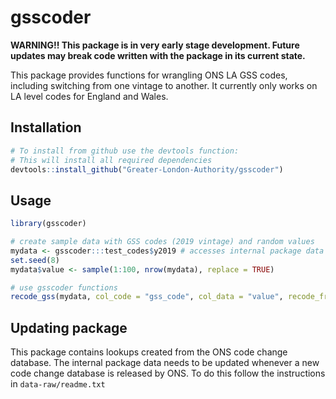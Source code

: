 # gsscoder

**WARNING!! This package is in very early stage development. Future updates
may break code written with the package in its current state.** 

This package provides functions for wrangling ONS LA GSS codes, including
switching from one vintage to another. It currently only works on LA level
codes for England and Wales. 

## Installation

``` r
# To install from github use the devtools function:
# This will install all required dependencies
devtools::install_github("Greater-London-Authority/gsscoder")
```

## Usage

``` r
library(gsscoder)

# create sample data with GSS codes (2019 vintage) and random values
mydata <- gsscoder:::test_codes$y2019 # accesses internal package data (a dataframe with column `gss_code` which contains 2019 GSS codes)
set.seed(8)
mydata$value <- sample(1:100, nrow(mydata), replace = TRUE)

# use gsscoder functions
recode_gss(mydata, col_code = "gss_code", col_data = "value", recode_from_year = 2019, recode_to_year = 2023)
```

## Updating package

This package contains lookups created from the ONS code change database. The 
internal package data needs to be updated whenever a new code change database
is released by ONS. To do this follow the instructions in `data-raw/readme.txt`
